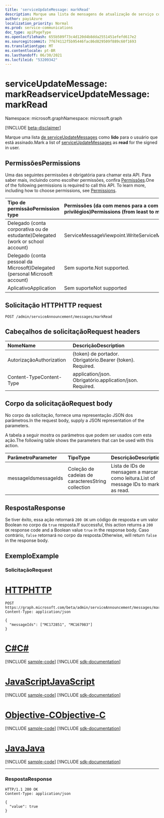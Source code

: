 ```yaml
---
title: 'serviceUpdateMessage: markRead'
description: Marque uma lista de mensagens de atualização de serviço como lidas para o usuário que está assinado.
author: payiAzure
localization_priority: Normal
ms.prod: service-communications
doc_type: apiPageType
ms.openlocfilehash: 655b509f73c4d120d4b8dda2551451efefd617e2
ms.sourcegitcommit: 7f674112f5b95446fac86d829509f889c60f1693
ms.translationtype: MT
ms.contentlocale: pt-BR
ms.lasthandoff: 06/30/2021
ms.locfileid: "53209342"
---
```

# <a name="serviceupdatemessage-markread"></a><span data-ttu-id="ef959-103">serviceUpdateMessage: markRead</span><span class="sxs-lookup"><span data-stu-id="ef959-103">serviceUpdateMessage: markRead</span></span>
<span data-ttu-id="ef959-104">Namespace: microsoft.graph</span><span class="sxs-lookup"><span data-stu-id="ef959-104">Namespace: microsoft.graph</span></span>

[!INCLUDE [beta-disclaimer](../../includes/beta-disclaimer.md)]

<span data-ttu-id="ef959-105">Marque uma lista [de serviceUpdateMessages](../resources/serviceupdatemessage.md) como **lido** para o usuário que está assinado.</span><span class="sxs-lookup"><span data-stu-id="ef959-105">Mark a list of [serviceUpdateMessages](../resources/serviceupdatemessage.md) as **read** for the signed in user.</span></span>

## <a name="permissions"></a><span data-ttu-id="ef959-106">Permissões</span><span class="sxs-lookup"><span data-stu-id="ef959-106">Permissions</span></span>
<span data-ttu-id="ef959-p101">Uma das seguintes permissões é obrigatória para chamar esta API. Para saber mais, incluindo como escolher permissões, confira [Permissões](/graph/permissions-reference).</span><span class="sxs-lookup"><span data-stu-id="ef959-p101">One of the following permissions is required to call this API. To learn more, including how to choose permissions, see [Permissions](/graph/permissions-reference).</span></span>

|<span data-ttu-id="ef959-109">Tipo de permissão</span><span class="sxs-lookup"><span data-stu-id="ef959-109">Permission type</span></span>|<span data-ttu-id="ef959-110">Permissões (da com menos para a com mais privilégios)</span><span class="sxs-lookup"><span data-stu-id="ef959-110">Permissions (from least to most privileged)</span></span>|
|:---|:---|
|<span data-ttu-id="ef959-111">Delegado (conta corporativa ou de estudante)</span><span class="sxs-lookup"><span data-stu-id="ef959-111">Delegated (work or school account)</span></span>|<span data-ttu-id="ef959-112">ServiceMessageViewpoint.Write</span><span class="sxs-lookup"><span data-stu-id="ef959-112">ServiceMessageViewpoint.Write</span></span>|
|<span data-ttu-id="ef959-113">Delegado (conta pessoal da Microsoft)</span><span class="sxs-lookup"><span data-stu-id="ef959-113">Delegated (personal Microsoft account)</span></span>|<span data-ttu-id="ef959-114">Sem suporte.</span><span class="sxs-lookup"><span data-stu-id="ef959-114">Not supported.</span></span>|
|<span data-ttu-id="ef959-115">Aplicativo</span><span class="sxs-lookup"><span data-stu-id="ef959-115">Application</span></span>|<span data-ttu-id="ef959-116">Sem suporte</span><span class="sxs-lookup"><span data-stu-id="ef959-116">Not supported</span></span>|

## <a name="http-request"></a><span data-ttu-id="ef959-117">Solicitação HTTP</span><span class="sxs-lookup"><span data-stu-id="ef959-117">HTTP request</span></span>

<!-- {
  "blockType": "ignored"
}
-->
``` http
POST /admin/serviceAnnouncement/messages/markRead
```

## <a name="request-headers"></a><span data-ttu-id="ef959-118">Cabeçalhos de solicitação</span><span class="sxs-lookup"><span data-stu-id="ef959-118">Request headers</span></span>
|<span data-ttu-id="ef959-119">Nome</span><span class="sxs-lookup"><span data-stu-id="ef959-119">Name</span></span>|<span data-ttu-id="ef959-120">Descrição</span><span class="sxs-lookup"><span data-stu-id="ef959-120">Description</span></span>|
|:---|:---|
|<span data-ttu-id="ef959-121">Autorização</span><span class="sxs-lookup"><span data-stu-id="ef959-121">Authorization</span></span>|<span data-ttu-id="ef959-p102">{token} de portador. Obrigatório.</span><span class="sxs-lookup"><span data-stu-id="ef959-p102">Bearer {token}. Required.</span></span>|
|<span data-ttu-id="ef959-124">Content-Type</span><span class="sxs-lookup"><span data-stu-id="ef959-124">Content-Type</span></span>|<span data-ttu-id="ef959-p103">application/json. Obrigatório.</span><span class="sxs-lookup"><span data-stu-id="ef959-p103">application/json. Required.</span></span>|

## <a name="request-body"></a><span data-ttu-id="ef959-127">Corpo da solicitação</span><span class="sxs-lookup"><span data-stu-id="ef959-127">Request body</span></span>
<span data-ttu-id="ef959-128">No corpo da solicitação, fornece uma representação JSON dos parâmetros.</span><span class="sxs-lookup"><span data-stu-id="ef959-128">In the request body, supply a JSON representation of the parameters.</span></span>

<span data-ttu-id="ef959-129">A tabela a seguir mostra os parâmetros que podem ser usados com esta ação.</span><span class="sxs-lookup"><span data-stu-id="ef959-129">The following table shows the parameters that can be used with this action.</span></span>

|<span data-ttu-id="ef959-130">Parâmetro</span><span class="sxs-lookup"><span data-stu-id="ef959-130">Parameter</span></span>|<span data-ttu-id="ef959-131">Tipo</span><span class="sxs-lookup"><span data-stu-id="ef959-131">Type</span></span>|<span data-ttu-id="ef959-132">Descrição</span><span class="sxs-lookup"><span data-stu-id="ef959-132">Description</span></span>|
|:---|:---|:---|
|<span data-ttu-id="ef959-133">messageIds</span><span class="sxs-lookup"><span data-stu-id="ef959-133">messageIds</span></span>|<span data-ttu-id="ef959-134">Coleção de cadeias de caracteres</span><span class="sxs-lookup"><span data-stu-id="ef959-134">String collection</span></span>|<span data-ttu-id="ef959-135">Lista de IDs de mensagem a marcar como leitura.</span><span class="sxs-lookup"><span data-stu-id="ef959-135">List of message IDs to mark as read.</span></span>|


## <a name="response"></a><span data-ttu-id="ef959-136">Resposta</span><span class="sxs-lookup"><span data-stu-id="ef959-136">Response</span></span>

<span data-ttu-id="ef959-137">Se tiver êxito, essa ação retornará `200 OK` um código de resposta e um valor Boolean no corpo da `true` resposta.</span><span class="sxs-lookup"><span data-stu-id="ef959-137">If successful, this action returns a `200 OK` response code and a Boolean value `true` in the response body.</span></span> <span data-ttu-id="ef959-138">Caso contrário, `false` retornará no corpo da resposta.</span><span class="sxs-lookup"><span data-stu-id="ef959-138">Otherwise, will return `false` in the response body.</span></span>

## <a name="example"></a><span data-ttu-id="ef959-139">Exemplo</span><span class="sxs-lookup"><span data-stu-id="ef959-139">Example</span></span>

### <a name="request"></a><span data-ttu-id="ef959-140">Solicitação</span><span class="sxs-lookup"><span data-stu-id="ef959-140">Request</span></span>

# <a name="http"></a>[<span data-ttu-id="ef959-141">HTTP</span><span class="sxs-lookup"><span data-stu-id="ef959-141">HTTP</span></span>](#tab/http)
<!-- {
  "blockType": "request",
  "name": "serviceupdatemessage_markread"
}
-->
``` http
POST https://graph.microsoft.com/beta/admin/serviceAnnouncement/messages/markRead
Content-Type: application/json

{
  "messageIds": ["MC172851", "MC167983"]
}
```
# <a name="c"></a>[<span data-ttu-id="ef959-142">C#</span><span class="sxs-lookup"><span data-stu-id="ef959-142">C#</span></span>](#tab/csharp)
[!INCLUDE [sample-code](../includes/snippets/csharp/serviceupdatemessage-markread-csharp-snippets.md)]
[!INCLUDE [sdk-documentation](../includes/snippets/snippets-sdk-documentation-link.md)]

# <a name="javascript"></a>[<span data-ttu-id="ef959-143">JavaScript</span><span class="sxs-lookup"><span data-stu-id="ef959-143">JavaScript</span></span>](#tab/javascript)
[!INCLUDE [sample-code](../includes/snippets/javascript/serviceupdatemessage-markread-javascript-snippets.md)]
[!INCLUDE [sdk-documentation](../includes/snippets/snippets-sdk-documentation-link.md)]

# <a name="objective-c"></a>[<span data-ttu-id="ef959-144">Objective-C</span><span class="sxs-lookup"><span data-stu-id="ef959-144">Objective-C</span></span>](#tab/objc)
[!INCLUDE [sample-code](../includes/snippets/objc/serviceupdatemessage-markread-objc-snippets.md)]
[!INCLUDE [sdk-documentation](../includes/snippets/snippets-sdk-documentation-link.md)]

# <a name="java"></a>[<span data-ttu-id="ef959-145">Java</span><span class="sxs-lookup"><span data-stu-id="ef959-145">Java</span></span>](#tab/java)
[!INCLUDE [sample-code](../includes/snippets/java/serviceupdatemessage-markread-java-snippets.md)]
[!INCLUDE [sdk-documentation](../includes/snippets/snippets-sdk-documentation-link.md)]

---



### <a name="response"></a><span data-ttu-id="ef959-146">Resposta</span><span class="sxs-lookup"><span data-stu-id="ef959-146">Response</span></span>
<!-- {
  "blockType": "response",
  "truncated": true,
  "@odata.type": "string"
}
-->
``` http
HTTP/1.1 200 OK
Content-Type: application/json

{
  "value": true
}
```
